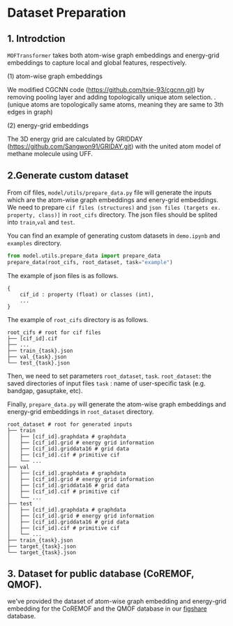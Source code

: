 # Dataset Preparation
## 1. Introdction

`MOFTransformer` takes both atom-wise graph embeddings and energy-grid embeddings to capture local and global features, respectively. 

(1) atom-wise graph embeddings

We modified CGCNN code (https://github.com/txie-93/cgcnn.git) by removing pooling layer and adding topologically unique atom selection. .
(unique atoms are topologically same atoms, meaning they are same to 3th edges in graph)

(2) energy-grid embeddings

The 3D energy grid are calculated by GRIDDAY (https://github.com/Sangwon91/GRIDAY.git) with the united atom model of methane molecule using UFF.

 
## 2.Generate custom dataset
 From cif files, `model/utils/prepare_data.py` file will generate the inputs which are the atom-wise graph embeddings and enery-grid embeddings.
We need to prepare `cif files (structures)` and `json files (targets ex. property, class)]` in `root_cifs` directory.
The json files should be splited into `train`,`val` and `test`. 

You can find an example of generating custom datasets in `demo.ipynb` and `examples` directory.
```python
from model.utils.prepare_data import prepare_data
prepare_data(root_cifs, root_dataset, task="example") 
```

The example  of json files is as follows.
```
{ 
    cif_id : property (float) or classes (int),
    ...
}
```
The example of `root_cifs` directory is as follows.

    root_cifs # root for cif files
    ├── [cif_id].cif
    ├── ...
    ├── train_{task}.json
    ├── val_{task}.json
    └── test_{task}.json

Then, we need to set parameters `root_dataset`, `task`.
`root_dataset`: the saved directories of input files 
`task` : name of user-specific task (e.g. bandgap, gasuptake, etc).

Finally, `prepare_data.py` will generate the atom-wise graph embeddings and energy-grid embeddings in `root_dataset` directory.

    root_dataset # root for generated inputs 
    ├── train
    │   ├── [cif_id].graphdata # graphdata
    │   ├── [cif_id].grid # energy grid information
    │   ├── [cif_id].griddata16 # grid data
    │   ├── [cif_id].cif # primitive cif
    │   └── ...
    ├── val
    │   ├── [cif_id].graphdata # graphdata
    │   ├── [cif_id].grid # energy grid information
    │   ├── [cif_id].griddata16 # grid data
    │   ├── [cif_id].cif # primitive cif
    │   └── ...
    ├── test    
    │   ├── [cif_id].graphdata # graphdata
    │   ├── [cif_id].grid # energy grid information
    │   ├── [cif_id].griddata16 # grid data
    │   ├── [cif_id].cif # primitive cif
    │   └── ...
    ├── train_{task}.json
    ├── target_{task}.json
    └── target_{task}.json

## 3. Dataset for public database (CoREMOF, QMOF).
we've provided the dataset of atom-wise graph embedding and energy-grid embedding for the CoREMOF and the QMOF database in our [figshare](https://figshare.com/articles/dataset/MOFTransformer/21155506) database.

